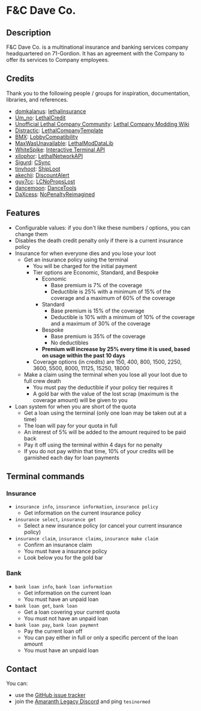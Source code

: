 # F&C Dave Co.

## Description

F&C Dave Co. is a multinational insurance and banking services company headquartered on 71-Gordion.
It has an agreement with the Company to offer its services to Company employees.

## Credits

Thank you to the following people / groups for inspiration, documentation, libraries, and references.

- [domkalanus](https://thunderstore.io/c/lethal-company/p/domkalanus/): [lethalinsurance](https://thunderstore.io/c/lethal-company/p/domkalanus/lethalinsurance/)
- [Um_no](https://thunderstore.io/c/lethal-company/p/Um_no/): [LethalCredit](https://thunderstore.io/c/lethal-company/p/Um_no/LethalCredit/)
- [Unofficial Lethal Company Community](https://github.com/LethalCompanyCommunity): [Lethal Company Modding Wiki](https://lethal.wiki/)
- [Distractic](https://github.com/Distractic): [LethalCompanyTemplate](https://github.com/Distractic/LethalCompanyTemplate)
- [BMX](https://thunderstore.io/c/lethal-company/p/BMX/): [LobbyCompatibility](https://thunderstore.io/c/lethal-company/p/BMX/LobbyCompatibility/)
- [MaxWasUnavailable](https://thunderstore.io/c/lethal-company/p/MaxWasUnavailable/): [LethalModDataLib](https://thunderstore.io/c/lethal-company/p/MaxWasUnavailable/LethalModDataLib/)
- [WhiteSpike](https://thunderstore.io/c/lethal-company/p/WhiteSpike/): [Interactive Terminal API](https://thunderstore.io/c/lethal-company/p/WhiteSpike/Interactive_Terminal_API/)
- [xilophor](https://thunderstore.io/c/lethal-company/p/xilophor/): [LethalNetworkAPI](https://thunderstore.io/c/lethal-company/p/xilophor/LethalNetworkAPI/)
- [Sigurd](https://thunderstore.io/c/lethal-company/p/Sigurd/): [CSync](https://thunderstore.io/c/lethal-company/p/Sigurd/CSync/)
- [tinyhoot](https://thunderstore.io/c/lethal-company/p/tinyhoot/): [ShipLoot](https://thunderstore.io/c/lethal-company/p/tinyhoot/ShipLoot/)
- [akechii](https://thunderstore.io/c/lethal-company/p/akechii/): [DiscountAlert](https://thunderstore.io/c/lethal-company/p/akechii/DiscountAlert/)
- [guy7cc](https://thunderstore.io/c/lethal-company/p/guy7cc/): [LCNoPropsLost](https://thunderstore.io/c/lethal-company/p/guy7cc/LCNoPropsLost/)
- [dancemoon](https://thunderstore.io/c/lethal-company/p/dancemoon/): [DanceTools](https://thunderstore.io/c/lethal-company/p/dancemoon/DanceTools/)
- [DaXcess](https://thunderstore.io/c/lethal-company/p/DaXcess/): [NoPenaltyReimagined](https://thunderstore.io/c/lethal-company/p/DaXcess/NoPenaltyReimagined/)

## Features

- Configurable values: if you don't like these numbers / options, you can change them
- Disables the death credit penalty only if there is a current insurance policy
- Insurance for when everyone dies and you lose your loot
	- Get an insurance policy using the terminal
		- You will be charged for the initial payment
		- Tier options are Economic, Standard, and Bespoke
			- Economic
				- Base premium is 7% of the coverage
				- Deductible is 25% with a minimum of 15% of the coverage and a maximum of 60% of the coverage
			- Standard
				- Base premium is 15% of the coverage
				- Deductible is 10% with a minimum of 10% of the coverage and a maximum of 30% of the coverage
			- Bespoke
				- Base premium is 35% of the coverage
				- No deductibles
			- **Premium will increase by 25% every time it is used, based on usage within the past 10 days**
		- Coverage options (in credits) are 150, 400, 800, 1500, 2250, 3600, 5500, 8000, 11125, 15250, 18000
	- Make a claim using the terminal when you lose all your loot due to full crew death
		- You must pay the deductible if your policy tier requires it
		- A gold bar with the value of the lost scrap (maximum is the coverage amount) will be given to you
- Loan system for when you are short of the quota
	- Get a loan using the terminal (only one loan may be taken out at a time)
	- The loan will pay for your quota in full
	- An interest of 5% will be added to the amount required to be paid back
	- Pay it off using the terminal within 4 days for no penalty
	- If you do not pay within that time, 10% of your credits will be garnished each day for loan payments

## Terminal commands

### Insurance

- `insurance info`, `insurance information`, `insurance policy`
	- Get information on the current insurance policy
- `insurance select`, `insurance get`
	- Select a new insurance policy (or cancel your current insurance policy)
- `insurance claim`, `insurance claims`, `insurance make claim`
	- Confirm an insurance claim
	- You must have a insurance policy
	- Look below you for the gold bar

### Bank

- `bank loan info`, `bank loan information`
	- Get information on the current loan
	- You must have an unpaid loan
- `bank loan get`, `bank loan`
	- Get a loan covering your current quota
	- You must not have an unpaid loan
- `bank loan pay`, `bank loan payment`
	- Pay the current loan off
	- You can pay either in full or only a specific percent of the loan amount
	- You must have an unpaid loan

## Contact

You can:
* use the [GitHub issue tracker](https://github.com/tesinormed/FAndCDaveCo/issues)
* join the [Amaranth Legacy Discord](https://discord.amaranth-legacy.community/) and ping `tesinormed`
